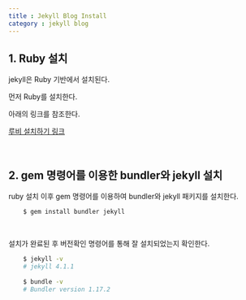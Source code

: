 ```yaml
---
title : Jekyll Blog Install
category : jekyll blog
--- 
```


## 1. Ruby 설치 

jekyll은 Ruby 기반에서 설치된다. 

먼저 Ruby를 설치한다. 

아래의 링크를 참조한다. 

[루비 설치하기 링크]()

<br>

## 2. gem 명령어를 이용한 bundler와 jekyll 설치

ruby 설치 이후 gem 명령어를 이용하여 bundler와 jekyll 패키지를 설치한다. 

~~~
	$ gem install bundler jekyll
~~~

<br>

설치가 완료된 후 버전확인 명령어를 통해 잘 설치되었는지 확인한다. 

~~~bash
	$ jekyll -v
	# jekyll 4.1.1
	
	$ bundle -v 
	# Bundler version 1.17.2
~~~
















